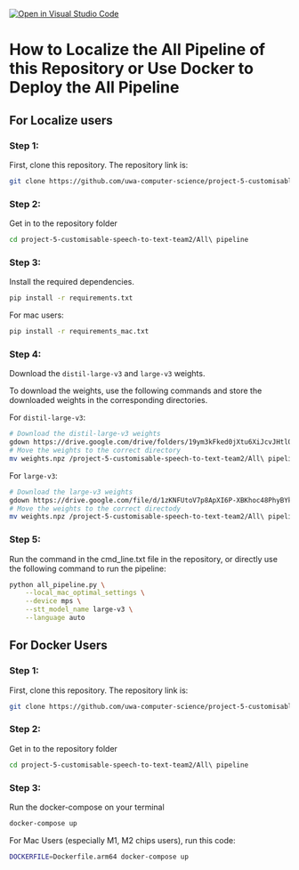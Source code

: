[![Open in Visual Studio Code](https://classroom.github.com/assets/open-in-vscode-2e0aaae1b6195c2367325f4f02e2d04e9abb55f0b24a779b69b11b9e10269abc.svg)](https://classroom.github.com/online_ide?assignment_repo_id=15486635&assignment_repo_type=AssignmentRepo)
# How to Localize the All Pipeline of this Repository or Use Docker to Deploy the All Pipeline

## For Localize users
### Step 1:
First, clone this repository. The repository link is:
```bash
git clone https://github.com/uwa-computer-science/project-5-customisable-speech-to-text-team2/tree/7829b5d82afe62f834ab23727ec68e81d9c6b4b0/All%20pipeline
```
### Step 2:
Get in to the repository folder
```bash
cd project-5-customisable-speech-to-text-team2/All\ pipeline
```

### Step 3:
Install the required dependencies.
```bash
pip install -r requirements.txt
```
For mac users:
```bash
pip install -r requirements_mac.txt
```

### Step 4:
Download the `distil-large-v3` and `large-v3` weights.

To download the weights, use the following commands and store the downloaded weights in the corresponding directories.

For `distil-large-v3`:
```bash
# Download the distil-large-v3 weights
gdown https://drive.google.com/drive/folders/19ym3kFked0jXtu6XiJcvJHtl0QGcawhC?usp=sharing
# Move the weights to the correct directory
mv weights.npz /project-5-customisable-speech-to-text-team2/All\ pipeline/mlx_models/distil-large-v3/
```
For `large-v3`:
```bash
# Download the large-v3 weights
gdown https://drive.google.com/file/d/1zKNFUtoV7p8ApXI6P-XBKhoc48PhyBYk/view?usp=sharing
# Move the weights to the correct directody
mv weights.npz /project-5-customisable-speech-to-text-team2/All\ pipeline/mlx_models/large-v3/
```

### Step 5:
Run the command in the cmd_line.txt file in the repository, or directly use the following command to run the pipeline:
```bash
python all_pipeline.py \
    --local_mac_optimal_settings \
    --device mps \
    --stt_model_name large-v3 \
    --language auto
```

## For Docker Users
### Step 1:
First, clone this repository. The repository link is:
```bash
git clone https://github.com/uwa-computer-science/project-5-customisable-speech-to-text-team2/tree/7829b5d82afe62f834ab23727ec68e81d9c6b4b0/All%20pipeline
```
### Step 2:
Get in to the repository folder
```bash
cd project-5-customisable-speech-to-text-team2/All\ pipeline
```

### Step 3:
Run the docker-compose on your terminal
```bash
docker-compose up
```
For Mac Users (especially M1, M2 chips users), run this code:
```bash
DOCKERFILE=Dockerfile.arm64 docker-compose up
```



